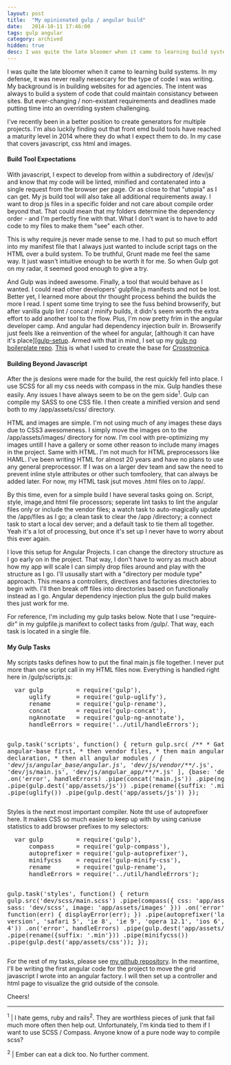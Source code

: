 ```yaml
---
layout: post
title:  "My opinionated gulp / angular build"
date:   2014-10-11 17:46:00
tags: gulp angular
category: archived
hidden: true
desc: I was quite the late bloomer when it came to learning build systems. In my defense, it was never really neseccary for the type of code I was writing.
---
```


I was quite the late bloomer when it came to learning build systems. In my defense, it was never really neseccary for the type of code I was writing. My background is in building websites for ad agencies. The intent was always to build a system of code that could maintain consistancy between sites. But ever-changing / non-existant requirements and deadlines made putting time into an overriding system challenging.

I've recently been in a better position to create generators for multiple projects. I'm also luckily finding out that front emd build tools have reached a maturity level in 2014 where they do what I expect them to do. In my case that covers javascript, css html and images.

#### Build Tool Expectations

With javascript, I expect to develop from within a subdirectory of /dev/js/ and know that my code will be linted, minified and contatenated into a single request from the browser per page. Or as close to that "utopia" as I can get. My js build tool will also take all additional requirements away. I want to drop js files in a specific folder and not care about compile order beyond that. That could mean that my folders determine the dependency order - and I'm perfectly fine with that. What I don't want is to have to add code to my files to make them "see" each other.

This is why require.js never made sense to me. I had to put so much effort into my manifest file that I always just wanted to include script tags on the HTML over a build system. To be truthful, Grunt made me feel the same way. It just wasn't intuitive enough to be worth it for me. So when Gulp got on my radar, it seemed good enough to give a try.

And Gulp was indeed awesome. Finally, a tool that would behave as I wanted. I could read other developers' gulpfile.js manifests and not be lost. Better yet, I learned more about thr thought process behind the builds the more I read. I spent some time trying to see the fuss behind browserify, but after vanilla gulp lint / concat / minify builds, it didn's seem worth the extra effort to add another tool to the flow. Plus, I'm now pretty frim in the angular developer camp. And angular had dependency injection builr in. Browserify just feels like a reinvention of the wheel for angular, [although it can have it's place][[gulp-setup]. Armed with that in mind, I set up my [gulp ng boilerplate repo][gulp-setup-ng]. [This][gulp-setup-ng] is what I used to create the base for [Crosstronica][crosstronica].

#### Building Beyond Javascript

After the js desions were made for the build, the rest quickly fell into place. I use SCSS for all my css needs with compass in the mix. Gulp handles these easily. Any issues I have always seem to be on the gem side<sup>1</sup>. Gulp can compile my SASS to one CSS file. I then create a minified version and send both to my /app/assets/css/ directory.

HTML and images are simple. I'm not using much of any images these days due to CSS3 awesomeness. I simply move the images on to the /app/assets/images/ directory for now. I'm cool with pre-optimizing my images untill I have a gallery or some other reason to include many images in the project. Same with HTML. I'm not much for HTML preprocessors like HAML. I've been writing HTML for almost 20 years and have no plans to use any general preprocessor. If I was on a larger dev team and saw the need to prevent inline style attributes or other such tomfoolery, that can always be added later. For now, my HTML task jsut moves .html files on to /app/.

By this time, even for a simple build I have several tasks going on. Script, style, image,and html file processors; seperate lint tasks to lint the angular files only or include the vendor files; a watch task to auto-magically update the /app/files as I go; a clean task to clear the /app /directory; a connect task to start a local dev server; and a default task to tie them all together. Yeah it's a lot of processing, but once it's set up I never have to worry about this ever again.

I love this setup for Angular Projects. I can change the directory structure as I go early on in the project. That way, I don't have to worry as much about how my app will scale I can simply drop files around and play with the structure as I go. I'll ususally start with a "directory per module type" approach. This means a controllers, directives and factories directories to begin with. I'll then break off files into directories based on functionaliy instead as I go. Angular dependency injection plus the gulp build makes thes just work for me.

For reference, I'm including my gulp tasks below. Note that I use "require-dir" in my gulpfile.js manifext to collect tasks from /gulp/. That way, each task is located in a single file.

#### My Gulp Tasks

My scripts tasks defines how to put the final main.js file together. I never put more than one script call in my HTML files now. Everything is handled right here in /gulp/scripts.js:

<div code-showhide headline="Gulp Scripts Task">
  <pre>
  var gulp         = require('gulp'),
      uglify       = require('gulp-uglify'),
      rename       = require('gulp-rename'),
      concat       = require('gulp-concat'),
      ngAnnotate   = require('gulp-ng-annotate'),
      handleErrors = require('../util/handleErrors');

  gulp.task('scripts', function() {
    return gulp.src(
        /**
        * Gather angular-base first,
        * then vendor files,
        * then main angular app declaration,
        * then all angular modules
        */
        [
          'dev/js/angular_base/angular.js',
          'dev/js/vendor/**/*.js',
          'dev/js/main.js',
          'dev/js/angular_app/**/*.js'
        ],
        {base: 'dev/js'}
      )
      .on('error', handleErrors)
      .pipe(concat('main.js'))
      .pipe(ngAnnotate())
      .pipe(gulp.dest('app/assets/js'))
      .pipe(rename({suffix: '.min'}))
      .pipe(uglify())
      .pipe(gulp.dest('app/assets/js'))
  });
  </pre>
</div>

Styles is the next most important compiler. Note tht use of autoprefixer here. It makes CSS so much easier to keep up with by using caniuse statistics to add browser prefixes to my selectors:

<div code-showhide headline="Gulp Styles Task">
  <pre>
  var gulp         = require('gulp'),
      compass      = require('gulp-compass'),
      autoprefixer = require('gulp-autoprefixer'),
      minifycss    = require('gulp-minify-css'),
      rename       = require('gulp-rename'),
      handleErrors = require('../util/handleErrors');

  gulp.task('styles', function() {
    return gulp.src('dev/scss/main.scss')
      .pipe(compass({
        css: 'app/assets/css',
        sass: 'dev/scss',
        image: 'app/assets/images'
      }))
      .on('error', function(err) {
        displayError(err);
      })
      .pipe(autoprefixer('last 2 version', 'safari 5', 'ie 8', 'ie 9', 'opera 12.1', 'ios 6', 'android 4'))
      .on('error', handleErrors)
      .pipe(gulp.dest('app/assets/css'))
      .pipe(rename({suffix: '.min'}))
      .pipe(minifycss())
      .pipe(gulp.dest('app/assets/css'));
  });
  </pre>
</div>

For the rest of my tasks, please see [my github repository][crosstronica-gulp]. In the meantime, I'll be writing the first angular code for the project to move the grid javascript I wrote into an angular factory. I will then set up a controller and html page to visualize the grid outside of the console.

Cheers!

<hr>

<sup>1</sup> | I hate gems, ruby and rails<sup>2</sup>. They are worthless pieces of junk that fail much more often then help out. Unfortunately, I'm kinda tied to them if I want to use SCSS / Compass. Anyone know of a pure node way to compile scss?

<sup>2</sup> | Ember can eat a dick too. No further comment.

[gulp-setup-ng]:  [https://github.com/slatron/gulp-setup-ng]
[gulp-setup]:  [https://github.com/slatron/gulp-setup]
[crosstronica]:  [https://github.com/slatron/crosstronicq]
[crosstronica-gulp]: [https://github.com/slatron/crosstronica/tree/master/gulp]
